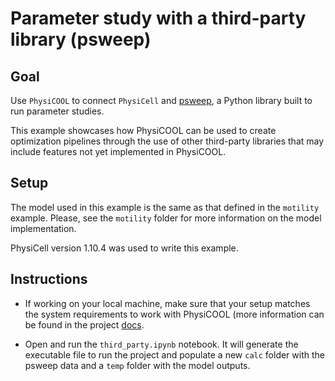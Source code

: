 # Parameter study with a third-party library (psweep)

## Goal

Use `PhysiCOOL` to connect `PhysiCell` and [psweep](https://github.com/elcorto/psweep), a Python library built to run parameter studies. 

This example showcases how PhysiCOOL can be used to create optimization pipelines through the use of other third-party libraries that may include features not yet implemented in PhysiCOOL.

## Setup

The model used in this example is the same as that defined in the `motility` example. Please, see the `motility` folder for more information on the model implementation.

PhysiCell version 1.10.4 was used to write this example.

## Instructions

- If working on your local machine, make sure that your setup matches the system requirements to work with PhysiCOOL (more information can be found in the project [docs](https://physicool.readthedocs.io/en/latest/getting_started.html).

- Open and run the `third_party.ipynb` notebook. It will generate the executable file to run the project and populate a new `calc` folder with the psweep data and a `temp` folder with the model outputs.
